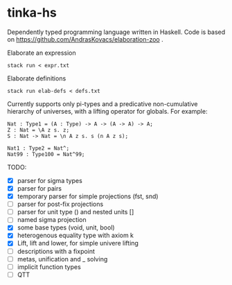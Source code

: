 # tinka-hs

Dependently typed programming language written in Haskell.
Code is based on https://github.com/AndrasKovacs/elaboration-zoo .

Elaborate an expression
```
stack run < expr.txt
```

Elaborate definitions
```
stack run elab-defs < defs.txt
```

Currently supports only pi-types and a predicative non-cumulative hierarchy of universes, with a lifting operator for globals.
For example:
```
Nat : Type1 = (A : Type) -> A -> (A -> A) -> A;
Z : Nat = \A z s. z;
S : Nat -> Nat = \n A z s. s (n A z s);

Nat1 : Type2 = Nat^;
Nat99 : Type100 = Nat^99;
```

TODO:
- [x] parser for sigma types
- [x] parser for pairs
- [x] temporary parser for simple projections (fst, snd)
- [ ] parser for post-fix projections
- [ ] parser for unit type () and nested units []
- [ ] named sigma projection
- [x] some base types (void, unit, bool)
- [x] heterogenous equality type with axiom k
- [x] Lift, lift and lower, for simple univere lifting
- [ ] descriptions with a fixpoint
- [ ] metas, unification and _ solving
- [ ] implicit function types
- [ ] QTT
